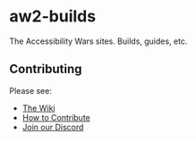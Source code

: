 # aw2-builds

The Accessibility Wars sites. Builds, guides, etc.

## Contributing

Please see:

* [The Wiki](https://github.com/accessibilitywars/aw2-builds/wiki)
* [How to Contribute](https://github.com/accessibilitywars/aw2-builds/contribute)
* [Join our Discord](https://discord.gg/bKt2CdS8k3)
